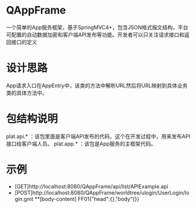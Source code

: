 # QAppFrame
一个简单的App服务框架，基于SpringMVC4+，包含JSON格式报文结构，平台可配置的自动数据加密和客户端API发布等功能。开发者可以只关注请求接口和返回接口的定义
# 设计思路
  App请求入口在AppEntry中，该类的方法中解析URL然后将URL映射到具体业务类的具体方法中。
# 包结构说明
  plat.api.* ：该包里面是客户端API发布的代码，这个在开发过程中，用来发布API接口给客户端人员。
  plat.app.* ：该包是App服务的主框架代码。
# 示例
  * [GET]http://localhost:8080/QAppFrame/api/list/APIExample.api
  * [POST]http://localhost:8080/QAppFrame/worldtree/ulogin/UserLogin/login.gmt
    **[body-content] FF01{"head":{},"body"{}}
  
  
